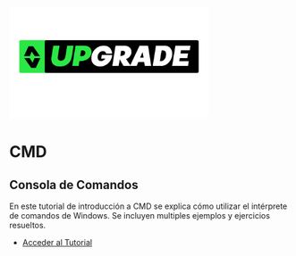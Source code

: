 <img  src='./img/logo.png' height='200px'>

# CMD

## Consola de Comandos

En este tutorial de introducción a CMD se explica cómo utilizar el intérprete de comandos de Windows. Se incluyen multiples ejemplos y ejercicios resueltos.

- [Acceder al Tutorial](https://www.abrirllave.com/cmd/)
